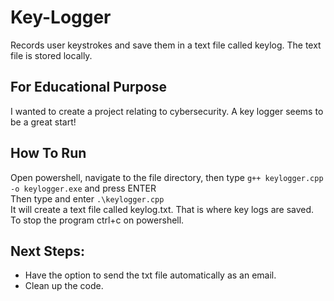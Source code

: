 # Key-Logger
Records user keystrokes and save them in a text file called keylog. The text file is stored locally.

## For Educational Purpose
  I wanted to create a project relating to cybersecurity. A key logger seems to be a great start!

## How To Run
  Open powershell, navigate to the file directory, then type `g++ keylogger.cpp -o keylogger.exe` and press ENTER  
  Then type and enter `.\keylogger.cpp`  
  It will create a text file called keylog.txt. That is where key logs are saved.  
  To stop the program ctrl+c on powershell.

## Next Steps:
  - Have the option to send the txt file automatically as an email.
  - Clean up the code.
